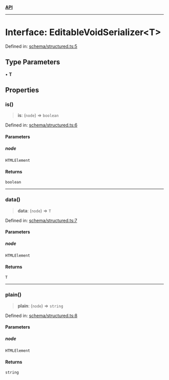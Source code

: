 [**API**](../API.md)

***

# Interface: EditableVoidSerializer\<T\>

Defined in: [schema/structured.ts:5](https://github.com/inokawa/edix/blob/209c0f8699b6c4859eabf76831797001cc56c947/src/core/schema/structured.ts#L5)

## Type Parameters

• **T**

## Properties

### is()

> **is**: (`node`) => `boolean`

Defined in: [schema/structured.ts:6](https://github.com/inokawa/edix/blob/209c0f8699b6c4859eabf76831797001cc56c947/src/core/schema/structured.ts#L6)

#### Parameters

##### node

`HTMLElement`

#### Returns

`boolean`

***

### data()

> **data**: (`node`) => `T`

Defined in: [schema/structured.ts:7](https://github.com/inokawa/edix/blob/209c0f8699b6c4859eabf76831797001cc56c947/src/core/schema/structured.ts#L7)

#### Parameters

##### node

`HTMLElement`

#### Returns

`T`

***

### plain()

> **plain**: (`node`) => `string`

Defined in: [schema/structured.ts:8](https://github.com/inokawa/edix/blob/209c0f8699b6c4859eabf76831797001cc56c947/src/core/schema/structured.ts#L8)

#### Parameters

##### node

`HTMLElement`

#### Returns

`string`
